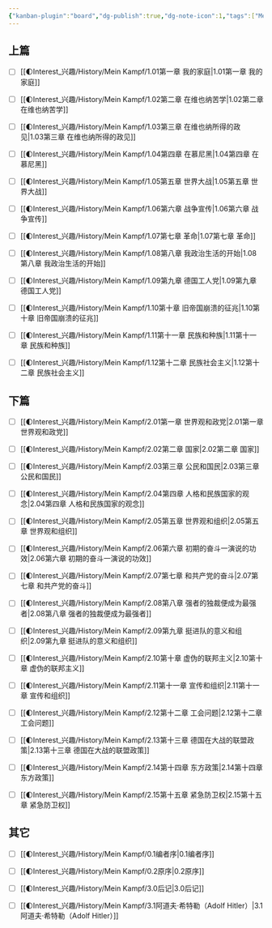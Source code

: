 ```yaml
---
{"kanban-plugin":"board","dg-publish":true,"dg-note-icon":1,"tags":["Mein_Kampf","Blog"],"title":"Mein Kampf目录看板","permalink":"/🌓Interest_兴趣/History/Mein Kampf/Mein Kampf看板/","dgPassFrontmatter":true,"noteIcon":1,"created":"2024-09-20T07:39:16.784+08:00","updated":"2024-09-20T07:44:52.959+08:00"}
---
```



## 上篇

- [ ] [[🌓Interest_兴趣/History/Mein Kampf/1.01第一章 我的家庭\|1.01第一章 我的家庭]]
- [ ] [[🌓Interest_兴趣/History/Mein Kampf/1.02第二章 在维也纳苦学\|1.02第二章 在维也纳苦学]]
- [ ] [[🌓Interest_兴趣/History/Mein Kampf/1.03第三章 在维也纳所得的政见\|1.03第三章 在维也纳所得的政见]]
- [ ] [[🌓Interest_兴趣/History/Mein Kampf/1.04第四章 在慕尼黑\|1.04第四章 在慕尼黑]]
- [ ] [[🌓Interest_兴趣/History/Mein Kampf/1.05第五章 世界大战\|1.05第五章 世界大战]]
- [ ] [[🌓Interest_兴趣/History/Mein Kampf/1.06第六章 战争宣传\|1.06第六章 战争宣传]]
- [ ] [[🌓Interest_兴趣/History/Mein Kampf/1.07第七章 革命\|1.07第七章 革命]]
- [ ] [[🌓Interest_兴趣/History/Mein Kampf/1.08第八章 我政治生活的开始\|1.08第八章 我政治生活的开始]]
- [ ] [[🌓Interest_兴趣/History/Mein Kampf/1.09第九章 德国工人党\|1.09第九章 德国工人党]]
- [ ] [[🌓Interest_兴趣/History/Mein Kampf/1.10第十章 旧帝国崩溃的征兆\|1.10第十章 旧帝国崩溃的征兆]]
- [ ] [[🌓Interest_兴趣/History/Mein Kampf/1.11第十一章 民族和种族\|1.11第十一章 民族和种族]]
- [ ] [[🌓Interest_兴趣/History/Mein Kampf/1.12第十二章 民族社会主义\|1.12第十二章 民族社会主义]]


## 下篇

- [ ] [[🌓Interest_兴趣/History/Mein Kampf/2.01第一章 世界观和政党\|2.01第一章 世界观和政党]]
- [ ] [[🌓Interest_兴趣/History/Mein Kampf/2.02第二章 国家\|2.02第二章 国家]]
- [ ] [[🌓Interest_兴趣/History/Mein Kampf/2.03第三章 公民和国民\|2.03第三章 公民和国民]]
- [ ] [[🌓Interest_兴趣/History/Mein Kampf/2.04第四章 人格和民族国家的观念\|2.04第四章 人格和民族国家的观念]]
- [ ] [[🌓Interest_兴趣/History/Mein Kampf/2.05第五章 世界观和组织\|2.05第五章 世界观和组织]]
- [ ] [[🌓Interest_兴趣/History/Mein Kampf/2.06第六章 初期的奋斗一演说的功效\|2.06第六章 初期的奋斗一演说的功效]]
- [ ] [[🌓Interest_兴趣/History/Mein Kampf/2.07第七章 和共产党的奋斗\|2.07第七章 和共产党的奋斗]]
- [ ] [[🌓Interest_兴趣/History/Mein Kampf/2.08第八章 强者的独裁便成为最强者\|2.08第八章 强者的独裁便成为最强者]]
- [ ] [[🌓Interest_兴趣/History/Mein Kampf/2.09第九章 挺进队的意义和组织\|2.09第九章 挺进队的意义和组织]]
- [ ] [[🌓Interest_兴趣/History/Mein Kampf/2.10第十章 虚伪的联邦主义\|2.10第十章 虚伪的联邦主义]]
- [ ] [[🌓Interest_兴趣/History/Mein Kampf/2.11第十一章 宣传和组织\|2.11第十一章 宣传和组织]]
- [ ] [[🌓Interest_兴趣/History/Mein Kampf/2.12第十二章 工会问题\|2.12第十二章 工会问题]]
- [ ] [[🌓Interest_兴趣/History/Mein Kampf/2.13第十三章 德国在大战的联盟政策\|2.13第十三章 德国在大战的联盟政策]]
- [ ] [[🌓Interest_兴趣/History/Mein Kampf/2.14第十四章 东方政策\|2.14第十四章 东方政策]]
- [ ] [[🌓Interest_兴趣/History/Mein Kampf/2.15第十五章 紧急防卫权\|2.15第十五章 紧急防卫权]]


## 其它

- [ ] [[🌓Interest_兴趣/History/Mein Kampf/0.1编者序\|0.1编者序]]
- [ ] [[🌓Interest_兴趣/History/Mein Kampf/0.2原序\|0.2原序]]
- [ ] [[🌓Interest_兴趣/History/Mein Kampf/3.0后记\|3.0后记]]
- [ ] [[🌓Interest_兴趣/History/Mein Kampf/3.1阿道夫·希特勒（Adolf Hitler）\|3.1阿道夫·希特勒（Adolf Hitler）]]




